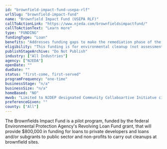 ```yaml
---
id: "brownfield-impact-fund-usepa-rlf"
urlSlug: "brownfield-impact-fund"
name: "Brownfield Impact Fund (USEPA RLF)"
callToActionLink: "https://www.njeda.com/brownfieldsimpactfund/"
callToActionText: "Learn more"
type: "FUNDING"
fundingType: "Loan"
benefits: "Addresses funding gaps to make the remediation phase of the project financially viable for remedial actions and other eligible activities."
eligibility: "This funding is for environmental cleanup (not assessment or investigation)."
publishStageArchive: "Do Not Publish"
industry: ["All Industries"]
agency: ["NJEDA"]
openDate: ""
dueDate: ""
status: "first-come, first-served"
programFrequency: "one-time"
businessStage: "n/a"
businessSize: "n/a"
homeBased: "NO"
mwvb: "Limited to NJDEP designated Community Collaboartive Initiatve cities for the first 90 days after launch, then open to all communities state-wide"
preferenceGiven: ""
county: ["All"]
---
```


The Brownfields Impact Fund is a pilot program, funded by the federal Environmental Protection Agency's Revolving Loan Fund grant, that will provide $800,000 in funding for loans to private developers and loans and/or subgrants to public sector and non-profits to carry out cleanups at brownfield sites.
